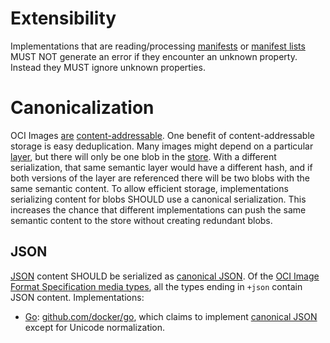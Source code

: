# Extensibility

Implementations that are reading/processing [manifests](manifest.md) or [manifest lists](manifest-list.md) MUST NOT generate an error if they encounter an unknown property.
Instead they MUST ignore unknown properties.

# Canonicalization

OCI Images [are](descriptor.md) [content-addressable](image-layout.md).
One benefit of content-addressable storage is easy deduplication.
Many images might depend on a particular [layer](layer.md), but there will only be one blob in the [store](image-layout.md).
With a different serialization, that same semantic layer would have a different hash, and if both versions of the layer are referenced there will be two blobs with the same semantic content.
To allow efficient storage, implementations serializing content for blobs SHOULD use a canonical serialization.
This increases the chance that different implementations can push the same semantic content to the store without creating redundant blobs.

## JSON

[JSON][] content SHOULD be serialized as [canonical JSON][canonical-json].
Of the [OCI Image Format Specification media types](media-types.md), all the types ending in `+json` contain JSON content.
Implementations:

* [Go][]: [github.com/docker/go][], which claims to implement [canonical JSON][canonical-json] except for Unicode normalization.

[canonical-json]: http://wiki.laptop.org/go/Canonical_JSON
[github.com/docker/go]: https://github.com/docker/go/
[Go]: https://golang.org/
[JSON]: http://json.org/
